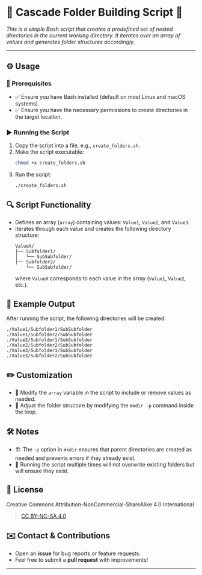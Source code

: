 # 📂 Cascade Folder Building Script 🚀

_This is a simple Bash script that creates a predefined set of nested directories in the current working directory. It iterates over an array of values and generates folder structures accordingly._

---

## ⚙️ Usage

### 📌 Prerequisites

- ✅ Ensure you have Bash installed (default on most Linux and macOS systems).
- ✅ Ensure you have the necessary permissions to create directories in the target location.

### ▶️ Running the Script

1. Copy the script into a file, e.g., `create_folders.sh`.
2. Make the script executable:
   ```bash
   chmod +x create_folders.sh
   ```
3. Run the script:
   ```bash
   ./create_folders.sh
   ```

## 🔍 Script Functionality

- Defines an array (`array`) containing values: `Value1`, `Value2`, and `Value3`.
- Iterates through each value and creates the following directory structure:
  ```
  ValueX/
  ├── Subfolder1/
  │   └── SubSubfolder/
  ├── Subfolder2/
      └── SubSubfolder/
  ```
  where `ValueX` corresponds to each value in the array (`Value1`, `Value2`, etc.).

## 📂 Example Output

After running the script, the following directories will be created:

```
./Value1/Subfolder1/SubSubfolder
./Value1/Subfolder2/SubSubfolder
./Value2/Subfolder1/SubSubfolder
./Value2/Subfolder2/SubSubfolder
./Value3/Subfolder1/SubSubfolder
./Value3/Subfolder2/SubSubfolder
```

## ✏️ Customization

- 🎯 Modify the `array` variable in the script to include or remove values as needed.
- 🎯 Adjust the folder structure by modifying the `mkdir -p` command inside the loop.

## 🛠️ Notes

- 🏗️ The `-p` option in `mkdir` ensures that parent directories are created as needed and prevents errors if they already exist.
- 🔄 Running the script multiple times will not overwrite existing folders but will ensure they exist.

## 📜 License

Creative Commons Attribution-NonCommercial-ShareAlike 4.0 International
> [CC BY-NC-SA 4.0](https://creativecommons.org/licenses/by-nc-sa/4.0/legalcode)

## ✉️ Contact & Contributions

- Open an **issue** for bug reports or feature requests.
- Feel free to submit a **pull request** with improvements!

---
